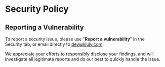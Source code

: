# Security Policy

## Reporting a Vulnerability

To report a security issue, please use "**Report a vulnerability**" in the Security tab, or email directly to dev@kjuly.com.

We appreciate your efforts to responsibly disclose your findings, and will investigate all legitimate reports and do our best to quickly handle the issue.
